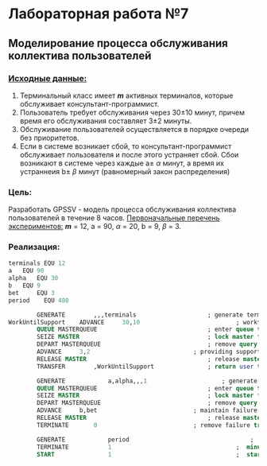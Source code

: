 # Лабораторная работа №7
## Моделирование процесса обслуживания коллектива пользователей
### <ins>Исходные данные:<ins>
1. Терминальный класс имеет ***m*** активных терминалов, которые обслуживает консультант-программист.
2. Пользователь требует обслуживания через 30±10 минут, причем время его обслуживания составляет 3±2 минуты.
3. Обслуживание пользователей осуществляется в порядке очереди без приоритетов.
4. Если в системе возникает сбой, то консультант-программист обслуживает пользователя и после этого устраняет сбой. Сбои возникают в системе через каждые a± $\alpha$ минут, а время их устраннеия b± $\beta$ минут (равномерный закон распределения)
### Цель:
Разработать GPSSV - модель процесса обслуживания коллектива пользователей в течение 8 часов. 
<ins>Первоначальные перечень экспериментов:</ins> ***m*** = 12, a = 90, $\alpha$ = 20, b = 9, $\beta$ = 3.
### Реализация:
```sql
terminals EQU 12
a 	EQU 90
alpha 	EQU 30
b 	EQU 9
bet 	EQU 3
period    EQU 480

		GENERATE		,,,terminals					; generate terminals (users)
WorkUntilSupport	ADVANCE		30,10							; worktime until need for support
		QUEUE MASTERQUEUE								; enter queue to master (to obtain statistics only)
		SEIZE MASTER									; lock master for support
		DEPART MASTERQUEUE								; remove query from queue
		ADVANCE		3,2     						; providing support
		RELEASE MASTER									; release master
		TRANSFER		,WorkUntilSupport				; return user to normal work

		GENERATE	      	a,alpha,,,1  					; generate failure
		QUEUE MASTERQUEUE								; enter queue to master with priority (to obtain statistics only)
		SEIZE MASTER									; lock master for repair failure
		DEPART MASTERQUEUE								; remove query from queue
		ADVANCE		b,bet   						; maintain failure
		RELEASE MASTER									; release master
		TERMINATE		0							; remove failure transaction from queue

		GENERATE         	period                               	;  analysis period (8 h = 480 minutes)
		TERMINATE        	1                                  	;  minus one minute
		START            	1                                  	;  start model

```